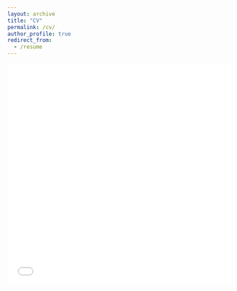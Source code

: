 ```yaml
---
layout: archive
title: "CV"
permalink: /cv/
author_profile: true
redirect_from:
  - /resume
---
```


<iframe src="/files/CV_YoonwonJung_231114.pdf" width="100%" height="500" frameborder="no" border="0" marginwidth="0" marginheight="0"></iframe>
